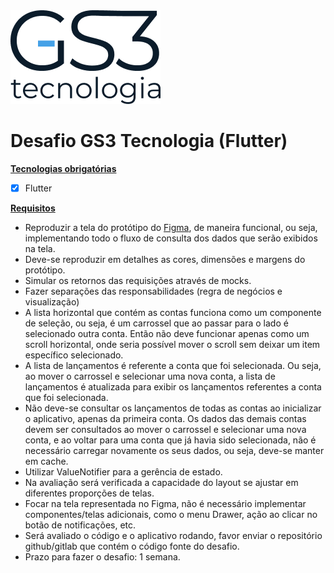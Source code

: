 <a href="https://gs3tecnologia.com.br">
    <img src="assets/readme/logo_gs3.png" width="240px">
</a>

# Desafio GS3 Tecnologia (Flutter)

<u>**Tecnologias obrigatórias**</u>
- [x] Flutter

<u>**Requisitos**</u>
- Reproduzir a tela do protótipo do [Figma](https://www.figma.com/design/6zpyt0P3vGB4pey9LxYUXO/DESAFIO?node-id=0-54&node-type=frame&t=jrIohrpbsJIvnnc0-0), de maneira funcional, ou seja, implementando todo o
fluxo de consulta dos dados que serão exibidos na tela.
- Deve-se reproduzir em detalhes as cores, dimensões e margens do protótipo.
- Simular os retornos das requisições através de mocks.
- Fazer separações das responsabilidades (regra de negócios e visualização)
- A lista horizontal que contém as contas funciona como um componente de seleção, ou seja, é
um carrossel que ao passar para o lado é selecionado outra conta. Então não deve funcionar
apenas como um scroll horizontal, onde seria possível mover o scroll sem deixar um item
específico selecionado.
- A lista de lançamentos é referente a conta que foi selecionada. Ou seja, ao mover o carrossel e
selecionar uma nova conta, a lista de lançamentos é atualizada para exibir os lançamentos
referentes a conta que foi selecionada.
- Não deve-se consultar os lançamentos de todas as contas ao inicializar o aplicativo, apenas da
primeira conta. Os dados das demais contas devem ser consultados ao mover o carrossel e
selecionar uma nova conta, e ao voltar para uma conta que já havia sido selecionada, não é
necessário carregar novamente os seus dados, ou seja, deve-se manter em cache.
- Utilizar ValueNotifier para a gerência de estado.
- Na avaliação será verificada a capacidade do layout se ajustar em diferentes proporções de
telas.
- Focar na tela representada no Figma, não é necessário implementar componentes/telas
adicionais, como o menu Drawer, ação ao clicar no botão de notificações, etc.
- Será avaliado o código e o aplicativo rodando, favor enviar o repositório github/gitlab que
contém o código fonte do desafio.
- Prazo para fazer o desafio: 1 semana.